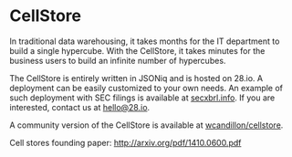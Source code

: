 # CellStore

In traditional data warehousing, it takes months for the IT department to build a single hypercube.
With the CellStore, it takes minutes for the business users to build an infinite number of hypercubes.

The CellStore is entirely written in JSONiq and is hosted on 28.io.
A deployment can be easily customized to your own needs.
An example of such deployment with SEC filings is available at [secxbrl.info](http://app.secxbrl.info).
If you are interested, contact us at [hello@28.io](mailto:hello@28.io).

A community version of the CellStore is available at [wcandillon/cellstore](https://github.com/wcandillon/cellstore).

Cell stores founding paper: http://arxiv.org/pdf/1410.0600.pdf
